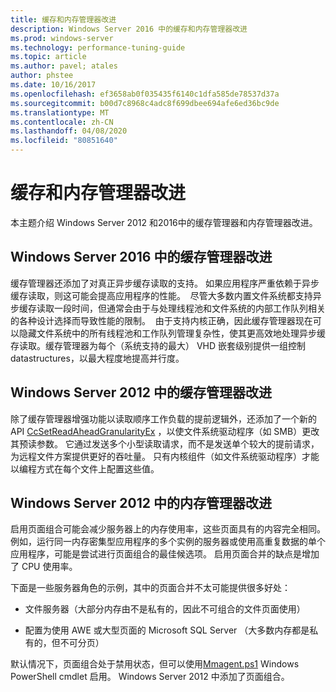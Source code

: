 ```yaml
---
title: 缓存和内存管理器改进
description: Windows Server 2016 中的缓存和内存管理器改进
ms.prod: windows-server
ms.technology: performance-tuning-guide
ms.topic: article
ms.author: pavel; atales
author: phstee
ms.date: 10/16/2017
ms.openlocfilehash: ef3658ab0f035435f6140c1dfa585de78537d37a
ms.sourcegitcommit: b00d7c8968c4adc8f699dbee694afe6ed36bc9de
ms.translationtype: MT
ms.contentlocale: zh-CN
ms.lasthandoff: 04/08/2020
ms.locfileid: "80851640"
---
```

# <a name="cache-and-memory-manager-improvements"></a>缓存和内存管理器改进

本主题介绍 Windows Server 2012 和2016中的缓存管理器和内存管理器改进。

## <a name="cache-manager-improvements-in-windows-server-2016"></a>Windows Server 2016 中的缓存管理器改进
缓存管理器还添加了对真正异步缓存读取的支持。
如果应用程序严重依赖于异步缓存读取，则这可能会提高应用程序的性能。  尽管大多数内置文件系统都支持异步缓存读取一段时间，但通常会由于与处理线程池和文件系统的内部工作队列相关的各种设计选择而导致性能的限制。  由于支持内核正确，因此缓存管理器现在可以隐藏文件系统中的所有线程池和工作队列管理复杂性，使其更高效地处理异步缓存读取。缓存管理器为每个（系统支持的最大） VHD 嵌套级别提供一组控制 datastructures，以最大程度地提高并行度。


## <a name="cache-manager-improvements-in-windows-server-2012"></a>Windows Server 2012 中的缓存管理器改进
除了缓存管理器增强功能以读取顺序工作负载的提前逻辑外，还添加了一个新的 API [CcSetReadAheadGranularityEx](https://msdn.microsoft.com/library/windows/hardware/hh406341.aspx) ，以使文件系统驱动程序（如 SMB）更改其预读参数。 它通过发送多个小型读取请求，而不是发送单个较大的提前请求，为远程文件方案提供更好的吞吐量。 只有内核组件（如文件系统驱动程序）才能以编程方式在每个文件上配置这些值。

## <a name="memory-manager-improvements-in-windows-server-2012"></a>Windows Server 2012 中的内存管理器改进
启用页面组合可能会减少服务器上的内存使用率，这些页面具有的内容完全相同。 例如，运行同一内存密集型应用程序的多个实例的服务器或使用高重复数据的单个应用程序，可能是尝试进行页面组合的最佳候选项。 启用页面合并的缺点是增加了 CPU 使用率。

下面是一些服务器角色的示例，其中的页面合并不太可能提供很多好处：

-   文件服务器（大部分内存由不是私有的，因此不可组合的文件页面使用）

-   配置为使用 AWE 或大型页面的 Microsoft SQL Server （大多数内存都是私有的，但不可分页）

默认情况下，页面组合处于禁用状态，但可以使用[Mmagent.ps1](https://technet.microsoft.com/library/jj658954.aspx) Windows PowerShell cmdlet 启用。 Windows Server 2012 中添加了页面组合。
